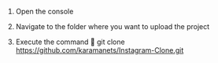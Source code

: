 <!--- To upload a project : --->

1) Open the console

2) Navigate to the folder where you want to upload the project

3) Execute the command 📌   git clone https://github.com/karamanets/Instagram-Clone.git
